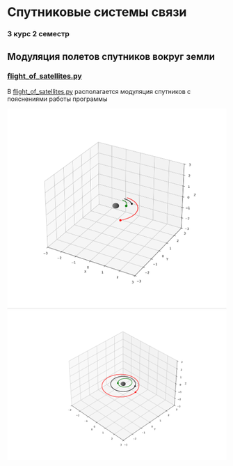 # Спутниковые системы связи 
### 3 курс 2 семестр

## Модуляция полетов спутников вокруг земли 
### [flight_of_satellites.py](flight_of_satellites.py)
В [flight_of_satellites.py](flight_of_satellites.py) располагается модуляция спутников с пояснениями работы программы

![start_animation_fos.png](image%2Fstart_animation_fos.png)
![end_animation_fos.png](image%2Fend_animation_fos.png)